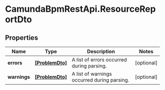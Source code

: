 # CamundaBpmRestApi.ResourceReportDto

## Properties

Name | Type | Description | Notes
------------ | ------------- | ------------- | -------------
**errors** | [**[ProblemDto]**](ProblemDto.md) | A list of errors occurred during parsing. | [optional] 
**warnings** | [**[ProblemDto]**](ProblemDto.md) | A list of warnings occurred during parsing. | [optional] 


